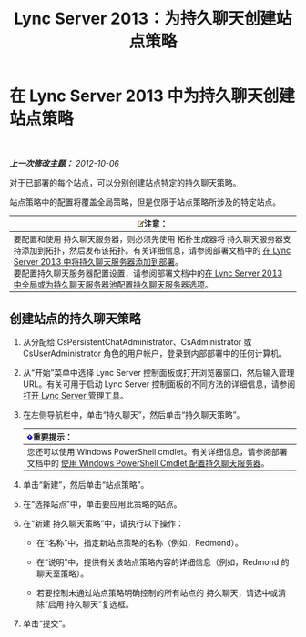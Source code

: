 ﻿---
title: Lync Server 2013：为持久聊天创建站点策略
TOCTitle: 为持久聊天创建站点策略
ms:assetid: 1327ff5c-b859-4010-a240-e0b2b084b5bd
ms:mtpsurl: https://technet.microsoft.com/zh-cn/library/JJ204693(v=OCS.15)
ms:contentKeyID: 49312068
ms.date: 05/19/2016
mtps_version: v=OCS.15
ms.translationtype: HT
---

# 在 Lync Server 2013 中为持久聊天创建站点策略

 

_**上一次修改主题：** 2012-10-06_

对于已部署的每个站点，可以分别创建站点特定的持久聊天策略。

站点策略中的配置将覆盖全局策略，但是仅限于站点策略所涉及的特定站点。

<table>
<thead>
<tr class="header">
<th><img src="images/Dn783119.note(OCS.15).gif" title="note" alt="note" />注意：</th>
</tr>
</thead>
<tbody>
<tr class="odd">
<td>要配置和使用 持久聊天服务器，则必须先使用 拓扑生成器将 持久聊天服务器支持添加到拓扑，然后发布该拓扑。有关详细信息，请参阅部署文档中的 <a href="lync-server-2013-adding-persistent-chat-server-to-your-deployment.md">在 Lync Server 2013 中将持久聊天服务器添加到部署</a>。<br />
要配置持久聊天服务器配置设置，请参阅部署文档中的<a href="lync-server-2013-configure-persistent-chat-server-options-globally-or-for-persistent-chat-server-pool.md">在 Lync Server 2013 中全局或为持久聊天服务器池配置持久聊天服务器选项</a>。</td>
</tr>
</tbody>
</table>


## 创建站点的持久聊天策略

1.  从分配给 CsPersistentChatAdministrator、CsAdministrator 或 CsUserAdministrator 角色的用户帐户，登录到内部部署中的任何计算机。

2.  从“开始”菜单中选择 Lync Server 控制面板或打开浏览器窗口，然后输入管理 URL。有关可用于启动 Lync Server 控制面板的不同方法的详细信息，请参阅[打开 Lync Server 管理工具](lync-server-2013-open-lync-server-administrative-tools.md)。

3.  在左侧导航栏中，单击“持久聊天”，然后单击“持久聊天策略”。
    
    <table>
    <thead>
    <tr class="header">
    <th><img src="images/Gg398794.important(OCS.15).gif" title="important" alt="important" />重要提示：</th>
    </tr>
    </thead>
    <tbody>
    <tr class="odd">
    <td>您还可以使用 Windows PowerShell cmdlet。有关详细信息，请参阅部署文档中的 <a href="configuring-persistent-chat-server-by-using-windows-powershell-cmdlets.md">使用 Windows PowerShell Cmdlet 配置持久聊天服务器</a>。</td>
    </tr>
    </tbody>
    </table>


4.  单击“新建”，然后单击“站点策略”。

5.  在“选择站点”中，单击要应用此策略的站点。

6.  在“新建 持久聊天策略”中，请执行以下操作：
    
      - 在“名称”中，指定新站点策略的名称（例如，Redmond）。
    
      - 在“说明”中，提供有关该站点策略内容的详细信息（例如，Redmond 的聊天室策略）。
    
      - 若要控制未通过站点策略明确控制的所有站点的 持久聊天，请选中或清除“启用 持久聊天”复选框。

7.  单击“提交”。

